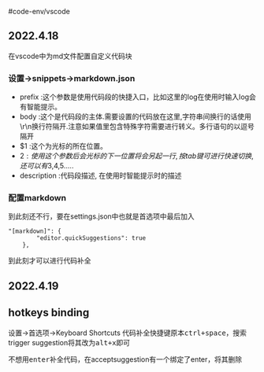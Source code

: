 #code-env/vscode 
## 2022.4.18

在vscode中为md文件配置自定义代码块

### 设置->snippets->markdown.json

- prefix :这个参数是使用代码段的快捷入口，比如这里的log在使用时输入Iog会有智能提示。
- body :这个是代码段的主体.需要设置的代码放在这里,字符串间换行的话使用\r\n换行符隔开.注意如果值里包含特殊字符需要进行转义。多行语句的以逗号隔开
- $1 :这个为光标的所在位置。
- $2 :使用这个参数后会光标的下一位置将会另起一行,按tab键可进行快速切换,还可以有$3,$4,$5.....
- description :代码段描述, 在使用时智能提示时的描述

### 配置markdown

到此刻还不行，要在settings.json中也就是首选项中最后加入

```
"[markdown]": {
        "editor.quickSuggestions": true
    },
```

到此刻才可以进行代码补全

## 2022.4.19

## hotkeys binding

设置->首选项->Keyboard Shortcuts
代码补全快捷键原本<kbd>ctrl+space</kbd>，搜索trigger suggestion将其改为<kbd>alt+x</kbd>即可

不想用<kbd>enter</kbd>补全代码，在acceptsuggestion有一个绑定了enter，将其删除